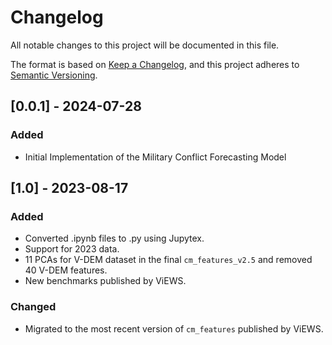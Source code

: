 # Changelog

All notable changes to this project will be documented in this file.

The format is based on [Keep a Changelog](https://keepachangelog.com/en/1.1.0/),
and this project adheres to [Semantic Versioning](https://semver.org/spec/v2.0.0.html).

## [0.0.1] - 2024-07-28

### Added

- Initial Implementation of the Military Conflict Forecasting Model

## [1.0] - 2023-08-17

### Added

- Converted .ipynb files to .py using Jupytex.
- Support for 2023 data.
- 11 PCAs for V-DEM dataset in the final `cm_features_v2.5` and removed 40 V-DEM features.
- New benchmarks published by ViEWS.

### Changed

- Migrated to the most recent version of `cm_features` published by ViEWS.
